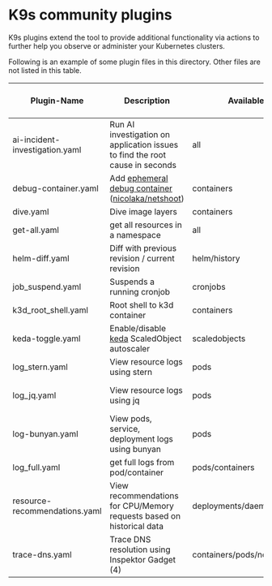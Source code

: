# K9s community plugins

K9s plugins extend the tool to provide additional functionality via actions to further help you observe or administer your Kubernetes clusters.

Following is an example of some plugin files in this directory. Other files are not listed in this table.

| Plugin-Name                    | Description                                                                  | Available on Views                  | Shortcut  | Kubectl plugin, external dependencies                                                 |
| ------------------------------ | ---------------------------------------------------------------------------- | ----------------------------------- |-----------| ------------------------------------------------------------------------------------- |
| ai-incident-investigation.yaml | Run AI investigation on application issues to find the root cause in seconds | all                                 | Shift-h/o | [HolmesGPT](https://github.com/robusta-dev/holmesgpt)                                 |
| debug-container.yaml           | Add [ephemeral debug container](1)<br>([nicolaka/netshoot](2))               | containers                          | Shift-d   |                                                                                       |
| dive.yaml                      | Dive image layers                                                            | containers                          | d         | [Dive](https://github.com/wagoodman/dive)                                             |
| get-all.yaml                   | get all resources in a namespace                                             | all                                 | g         | [Krew](https://krew.sigs.k8s.io/), [ketall](https://github.com/corneliusweig/ketall/) |
| helm-diff.yaml                 | Diff with previous revision / current revision                               | helm/history                        | Shift-D/Q | [helm-diff](https://github.com/databus23/helm-diff)                                   |
| job_suspend.yaml               | Suspends a running cronjob                                                   | cronjobs                            | Ctrl-s    |                                                                                       |
| k3d_root_shell.yaml            | Root shell to k3d container                                                  | containers                          | Shift-s   | [jq](https://stedolan.github.io/jq/)                                                  |
| keda-toggle.yaml               | Enable/disable [keda](3) ScaledObject autoscaler                             | scaledobjects                       | Ctrl-N    |                                                                                       |
| log_stern.yaml                 | View resource logs using stern                                               | pods                                | Ctrl-l    |                                                                                       |
| log_jq.yaml                    | View resource logs using jq                                                  | pods                                | Ctrl-j    | kubectl-plugins/kubectl-jq                                                            |
| log-bunyan.yaml                    | View pods, service, deployment logs using bunyan                                                  | pods                                | Ctrl-l    | [Bunyan](https://www.npmjs.com/package/bunyan)                                                         |
| log_full.yaml                  | get full logs from pod/container                                             | pods/containers                     | Ctrl-l    |                                                                                       |
| resource-recommendations.yaml  | View recommendations for CPU/Memory requests based on historical data        | deployments/daemonsets/statefulsets | Shift-k   | [Robusta KRR](https://github.com/robusta-dev/krr)                                     |
| trace-dns.yaml                 | Trace DNS resolution using Inspektor Gadget (4)                              | containers/pods/nodes               | Shift-d   |                                                                                       |

[1]: https://kubernetes.io/docs/tasks/debug/debug-application/debug-running-pod/#ephemeral-container
[2]: https://github.com/nicolaka/netshoot
[3]: https://keda.sh/
[4]: https://inspektor-gadget.io/
